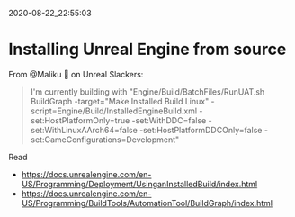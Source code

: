 2020-08-22_22:55:03

# Installing Unreal Engine from source

From @Maliku 🐺 on Unreal Slackers:

> I'm currently building with "Engine/Build/BatchFiles/RunUAT.sh BuildGraph -target="Make Installed Build Linux" -script=Engine/Build/InstalledEngineBuild.xml -set:HostPlatformOnly=true -set:WithDDC=false -set:WithLinuxAArch64=false -set:HostPlatformDDCOnly=false -set:GameConfigurations=Development"

Read 
- https://docs.unrealengine.com/en-US/Programming/Deployment/UsinganInstalledBuild/index.html
- https://docs.unrealengine.com/en-US/Programming/BuildTools/AutomationTool/BuildGraph/index.html

